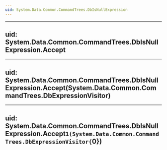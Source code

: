 ```yaml
---
uid: System.Data.Common.CommandTrees.DbIsNullExpression
---
```


---
uid: System.Data.Common.CommandTrees.DbIsNullExpression.Accept
---

---
uid: System.Data.Common.CommandTrees.DbIsNullExpression.Accept(System.Data.Common.CommandTrees.DbExpressionVisitor)
---

---
uid: System.Data.Common.CommandTrees.DbIsNullExpression.Accept``1(System.Data.Common.CommandTrees.DbExpressionVisitor{``0})
---
